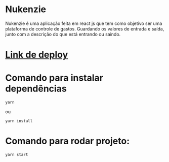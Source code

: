 # Nukenzie

Nukenzie é uma aplicação feita em react js que tem como objetivo ser uma plataforma de controle de gastos. Guardando os valores de entrada e saída, junto com a descrição do que está entrando ou saindo.


# <a href="https://react-entrega-s1-nu-kenzie-gabrielrochasouza.vercel.app/" target="_blanck"> Link de deploy </a>


# Comando para instalar dependências

`yarn`

ou 

`yarn install`


# Comando para rodar projeto:

`yarn start`
